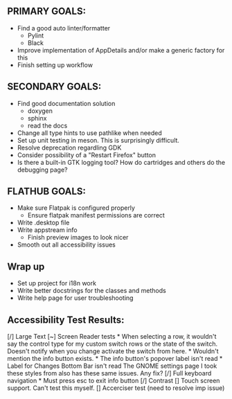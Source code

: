 ## PRIMARY GOALS:
* Find a good auto linter/formatter
    * Pylint
    * Black 
* Improve implementation of AppDetails and/or make a generic factory for this
* Finish setting up workflow


## SECONDARY GOALS:
* Find good documentation solution
    * doxygen
    * sphinx
    * read the docs
* Change all type hints to use pathlike when needed
* Set up unit testing in meson. This is surprisingly difficult.
* Resolve deprecation regardling GDK
* Consider possibility of a "Restart Firefox" button
* Is there a built-in GTK logging tool? How do cartridges and others do the debugging page?

## FLATHUB GOALS:
* Make sure Flatpak is configured properly
    * Ensure flatpak manifest permissions are correct
* Write .desktop file
* Write appstream info
    * Finish preview images to look nicer
* Smooth out all accessibility issues


## Wrap up
* Set up project for i18n work
* Write better docstrings for the classes and methods
* Write help page for user troubleshooting


## Accessibility Test Results:
[/] Large Text
[~] Screen Reader tests
    * When selecting a row, it wouldn't say the control type for my custom switch rows or the state of the switch. Doesn't notify when you change activate the switch from here.
    * Wouldn't mention the info button exists.
    * The info button's popover label isn't read
    * Label for Changes Bottom Bar isn't read
    The GNOME settings page I took these styles from also has these same issues. Any fix?
[/] Full keyboard navigation
    * Must press esc to exit info button
[/] Contrast
[] Touch screen support. Can't test this myself.
[] Accerciser test (need to resolve imp issue)


